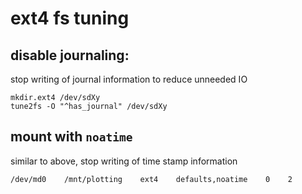 # ext4 fs tuning

## disable journaling:

stop writing of journal information to reduce unneeded IO

```
mkdir.ext4 /dev/sdXy
tune2fs -O "^has_journal" /dev/sdXy
```

## mount with `noatime`

similar to above, stop writing of time stamp information

```
/dev/md0    /mnt/plotting    ext4    defaults,noatime    0    2
```
